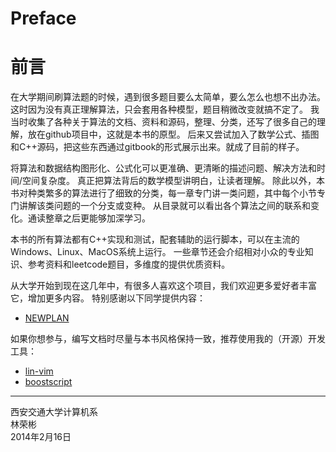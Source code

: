 # Preface
# 前言

在大学期间刷算法题的时候，遇到很多题目要么太简单，要么怎么也想不出办法。
这时因为没有真正理解算法，只会套用各种模型，题目稍微改变就搞不定了。
我当时收集了各种关于算法的文档、资料和源码，整理、分类，还写了很多自己的理解，放在github项目中，这就是本书的原型。
后来又尝试加入了数学公式、插图和C++源码，把这些东西通过gitbook的形式展示出来。就成了目前的样子。

将算法和数据结构图形化、公式化可以更准确、更清晰的描述问题、解决方法和时间/空间复杂度。
真正把算法背后的数学模型讲明白，让读者理解。
除此以外，本书对种类繁多的算法进行了细致的分类，每一章专门讲一类问题，其中每个小节专门讲解该类问题的一个分支或变种。
从目录就可以看出各个算法之间的联系和变化。通读整章之后更能够加深学习。

本书的所有算法都有C++实现和测试，配套辅助的运行脚本，可以在主流的Windows、Linux、MacOS系统上运行。
一些章节还会介绍相对小众的专业知识、参考资料和leetcode题目，多维度的提供优质资料。

从大学开始到现在这几年中，有很多人喜欢这个项目，我们欢迎更多爱好者丰富它，增加更多内容。
特别感谢以下同学提供内容：

* [NEWPLAN](https://github.com/NEWPLAN)

如果你想参与，编写文档时尽量与本书风格保持一致，推荐使用我的（开源）开发工具：

* [lin-vim](https://github.com/linrongbin16/lin-vim)
* [boostscript](https://github.com/linrongbin16/boostscript)

--------

西安交通大学计算机系 <br>
林荣彬 <br>
2014年2月16日 <br>

